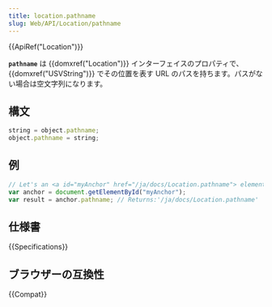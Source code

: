 ```yaml
---
title: location.pathname
slug: Web/API/Location/pathname
---
```

{{ApiRef("Location")}}

**`pathname`** は {{domxref("Location")}} インターフェイスのプロパティで、 {{domxref("USVString")}} でその位置を表す URL のパスを持ちます。パスがない場合は空文字列になります。

## 構文

```js
string = object.pathname;
object.pathname = string;
```

## 例

```js
// Let's an <a id="myAnchor" href="/ja/docs/Location.pathname"> element be in the document
var anchor = document.getElementById("myAnchor");
var result = anchor.pathname; // Returns:'/ja/docs/Location.pathname'
```

## 仕様書

{{Specifications}}

## ブラウザーの互換性

{{Compat}}
